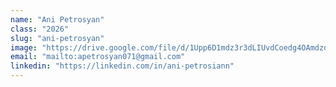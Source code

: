 ```yaml
---
name: "Ani Petrosyan"
class: "2026"
slug: "ani-petrosyan"
image: "https://drive.google.com/file/d/1Upp6D1mdz3r3dLIUvdCoedg4OAmdzoLO/view?usp=sharing"
email: "mailto:apetrosyan071@gmail.com"
linkedin: "https://linkedin.com/in/ani-petrosiann"
---
```

